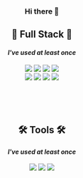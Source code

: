<h3 align="center"> Hi there 👋 </h3>

<h2 align="center">📍 Full Stack️ 📍</h2>
<h4 align="center"> <i>I've used at least once </i></h4>

<div align="center">
<a href="https://www.java.com/en/"><img src="https://img.shields.io/badge/Java-007396?style=flat&logo=Java&logoColor=white"/></a>
<img src="https://img.shields.io/badge/Tomcat-F8DC75?style=flat&logo=ApacheTomcat&logoColor=white"/>
<a href="https://spring.io/"><img src="https://img.shields.io/badge/Spring-6DB33F?style=flat&logo=Spring&logoColor=white"/></a>
<img src="https://img.shields.io/badge/Oracle-F80000?style=flat&logo=Oracle&logoColor=white"/></a> <br>
<img src="https://img.shields.io/badge/HTML5-E34F26?style=flat&logo=Html5&logoColor=white"/></a> 
<img src="https://img.shields.io/badge/CSS3-1572B6?style=flat&logo=CSS3&logoColor=white"/></a>
<img src="https://img.shields.io/badge/JavaScript-F7DF1E?style=flat&logo=JavaScript&logoColor=white"/></a>
<img src="https://img.shields.io/badge/Jquery-0769AD?style=flat&logo=Jquery&logoColor=white"/></a>
</div>

<br><br><br>

<h2 align="center">🛠️ Tools 🛠️</h2>
<h4 align="center"> <i>I've used at least once </i></h4>

<div align="center">
<img src="https://img.shields.io/badge/Eclipse-2C2255?style=flat&logo=Eclipse&logoColor=white"/></a>
<img src="https://img.shields.io/badge/VSCode-007ACC?style=flat&logo=VisualStudioCode&logoColor=white"/></a>
<img src="https://img.shields.io/badge/VSCode-007ACC?style=flat&logo=VisualStudioCode&logoColor=white"/></a>
</div>


<!--
**umyewon/umyewon** is a ✨ _special_ ✨ repository because its `README.md` (this file) appears on your GitHub profile.

Here are some ideas to get you started:

- 🔭 I’m currently working on ...
- 🌱 I’m currently learning ...
- 👯 I’m looking to collaborate on ...
- 🤔 I’m looking for help with ...
- 💬 Ask me about ...
- 📫 How to reach me: ...
- 😄 Pronouns: ...
- ⚡ Fun fact: ...
-->
